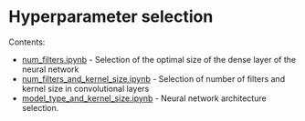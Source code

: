 # Hyperparameter selection

Contents:
* [num_filters.ipynb](./num_filters.ipynb) - Selection of the optimal size of the dense layer of the neural network
* [num_filters_and_kernel_size.ipynb](./num_filters_and_kernel_size.ipynb) - Selection of number of filters and kernel size in convolutional layers
* [model_type_and_kernel_size.ipynb](./model_type_and_kernel_size.ipynb) - Neural network architecture selection.
